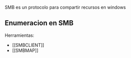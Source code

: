 SMB es un protocolo para compartir recursos en windows

## Enumeracion en SMB

Herramientas:
- [[SMBCLIENT]]
- [[SMBMAP]]

